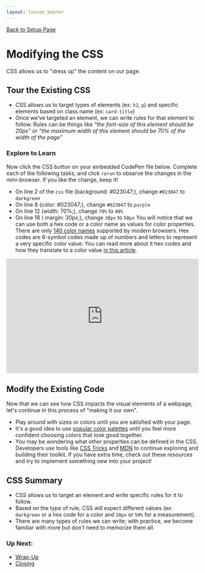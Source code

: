 ```yaml
---
layout: lesson_banner
---
```


<a href="../">Back to Setup Page</a>

# Modifying the CSS
CSS allows us to "dress up" the content on our page.

## Tour the Existing CSS
- CSS allows us to target types of elements (ex: `h2`, `p`) and specific elements based on class name (ex: `card-title`)
- Once we’ve targeted an element, we can write rules for that element to follow. Rules can be things like _“the font-size of this element should be 20px”_ or _“the maximum width of this element should be 70% of the width of the page”_

### Explore to Learn
Now click the CSS button on your embedded CodePen file below. Complete each of the following tasks, and click `rerun` to observe the changes in the mini-browser. If you like the change, keep it!
- On line 2 of the `css` file (background: #023047;), change `#023047` to `darkgreen`
- On line 8 (color: #023047;), change `#023047` to `purple`
- On line 12 (width: 70%;), change `70%` to `40%`
- On line 18 ( margin: 30px;), change `30px` to `50px`
You will notice that we can use both a hex code or a color name as values for color properties. There are only <a target="blank" href="https://htmlcolorcodes.com/color-names/">140 color names</a> supported by modern browsers. Hex codes are 6-symbol codes made up of numbers and letters to represent a very specific color value. You can read more about it hex codes and how they translate to a color value <a target="blank" href="https://www.pluralsight.com/blog/tutorials/understanding-hexadecimal-colors-simple">in this article</a>.

<!-- ### Add a New CSS Rule
When the page loads, we probably don’t want the definitions to be visible yet. To change this, add <code>display: none;</code> to the last line of the <code>.card-text</code> rules. Now, when we run our code, we can no longer see the definitions!

The previous change made the definitions for our terms disappear, but we sometimes want them to show on the screen. To do this, we can create another CSS rule to <em>show</em> the text and <em>rotate</em> the button. We will only add that class to the element when we want it to show! Add this code block at the very bottom of your CSS file. It won’t do anything yet, but after we write some JavaScript, you will see how it works.

```css
.show-text .card-text {
  display: block;
}

.show-text .card-btn {
  transform: rotate(180deg);
}
``` -->

<iframe height="300" style="width: 100%;" scrolling="no" title="Try Coding x Turing School" src="https://codepen.io/brandifg/embed/YzJWroz?default-tab=html%2Cresult&editable=true" frameborder="no" loading="lazy" allowtransparency="true" allowfullscreen="true">
  See the Pen <a href="https://codepen.io/brandifg/pen/YzJWroz">
  Try Coding x Turing School</a> by Brandi Gehrke (<a href="https://codepen.io/brandifg">@brandifg</a>)
  on <a href="https://codepen.io">CodePen</a>.
</iframe>

<br>

<div class="try-it-new">
  <h2>Modify the Existing Code</h2>
  <p>Now that we can see how CSS impacts the visual elements of a webpage, let's continue in this process of "making it our own".</p>
  <ul>
    <li>Play around with sizes or colors until you are satisfied with your page.</li>
    <li>It's a good idea to use <a target="blank" href="https://coolors.co/palettes/trending">popular color palettes</a> until you feel more confident choosing colors that look good together.</li>
    <li>You may be wondering what other properties can be defined in the CSS. Developers use tools like <a target="blank" href="https://css-tricks.com/almanac/properties/">CSS Tricks</a> and <a target="blank" href="https://developer.mozilla.org/en-US/docs/Web/CSS/CSS_Properties_Reference">MDN</a> to continue exploring and building their toolkit. If you have extra time, check out these resources and try to implement something new into your project!</li>
  </ul>
</div>


## CSS Summary

- CSS allows us to target an element and write specific rules for it to follow.
- Based on the type of rule, CSS will expect different values (ex: `darkgreen` or a hex code for a color and `10px` or `50%` for a measurement).
- There are many types of rules we can write; with practice, we become familiar with more but don't need to memorize them all.

### Up Next:
- [Wrap-Up](../wrap-up)
- [Closing](../closing)

